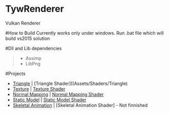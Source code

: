 # TywRenderer

Vulkan Renderer

#How to Build
Currently works only under windows.
Run .bat file which will build vs2015 solution

#Dll and Lib dependencies
> - Assimp
> - LibPng


#Projects
- [Triangle](Projects/Triangle) | [Triangle Shader]((Assets/Shaders/Triangle)
- [Texture](Projects/Texture) | [Texture Shader](Assets/Shaders/Texture)
- [Normal Mapping](Projects/NormalMapping) | [Normal Mapping Shader](Assets/Shaders/NormalMapping)
- [Static Model](Projects/StaticModel) | [Static Model Shader](Assets/Shaders/StaticModel)
- [Skeletal Animation](Projects/SkeletalAnimation) | [Skeletal Animation Shader] - Not finnished
